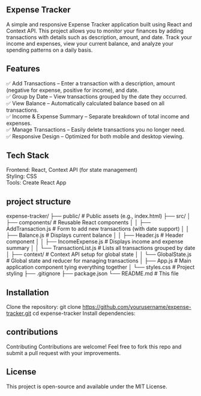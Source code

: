 ## Expense Tracker
A simple and responsive Expense Tracker application built using React and Context API. This project allows you to monitor your finances by adding transactions with details such as description, amount, and date. Track your income and expenses, view your current balance, and analyze your spending patterns on a daily basis.

## Features
✅ Add Transactions – Enter a transaction with a description, amount (negative for expense, positive for income), and date.  
✅ Group by Date – View transactions grouped by the date they occurred.  
✅ View Balance – Automatically calculated balance based on all transactions.  
✅ Income & Expense Summary – Separate breakdown of total income and expenses.  
✅ Manage Transactions – Easily delete transactions you no longer need.  
✅ Responsive Design – Optimized for both mobile and desktop viewing.

## Tech Stack
Frontend: React, Context API (for state management)  
Styling: CSS  
Tools: Create React App

## project structure

expense-tracker/
├── public/                  # Public assets (e.g., index.html)
├── src/
│   ├── components/          # Reusable React components
│   │   ├── AddTransaction.js  # Form to add new transactions (with date support)
│   │   ├── Balance.js         # Displays current balance
│   │   ├── Header.js          # Header component
│   │   ├── IncomeExpense.js   # Displays income and expense summary
│   │   └── TransactionList.js # Lists all transactions grouped by date
│   ├── context/             # Context API setup for global state
│   │   └── GlobalState.js     # Global state and reducer for managing transactions
│   ├── App.js               # Main application component tying everything together
│   └── styles.css           # Project styling
├── .gitignore
├── package.json
└── README.md                # This file

## Installation

Clone the repository:
git clone https://github.com/yourusername/expense-tracker.git
cd expense-tracker
Install dependencies:



## contributions

Contributing Contributions are welcome! Feel free to fork this repo and submit a pull request with your improvements.

## License 

This project is open-source and available under the MIT License.





